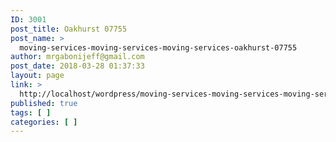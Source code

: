 ```yaml
---
ID: 3001
post_title: Oakhurst 07755
post_name: >
  moving-services-moving-services-moving-services-oakhurst-07755
author: mrgabonijeff@gmail.com
post_date: 2018-03-28 01:37:33
layout: page
link: >
  http://localhost/wordpress/moving-services-moving-services-moving-services-oakhurst-07755/
published: true
tags: [ ]
categories: [ ]
---
```

